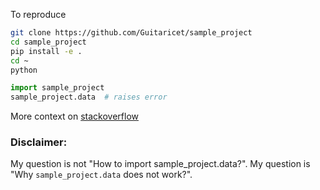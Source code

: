 To reproduce

```bash
git clone https://github.com/Guitaricet/sample_project
cd sample_project
pip install -e .
cd ~
python
```

```python
import sample_project
sample_project.data  # raises error
```

More context on [stackoverflow](https://stackoverflow.com/questions/65819504/module-sample-project-has-no-attribute-data)

### Disclaimer:

My question is not "How to import sample_project.data?".
My question is "Why `sample_project.data` does not work?".
